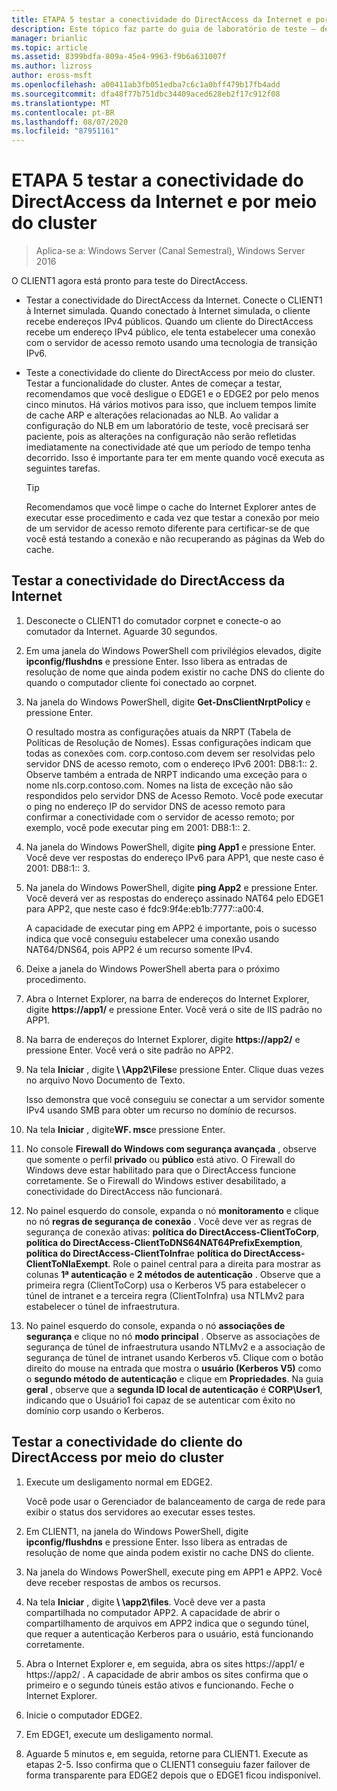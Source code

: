 ```yaml
---
title: ETAPA 5 testar a conectividade do DirectAccess da Internet e por meio do cluster
description: Este tópico faz parte do guia de laboratório de teste – demonstre o DirectAccess em um cluster com o NLB do Windows para Windows Server 2016
manager: brianlic
ms.topic: article
ms.assetid: 8399bdfa-809a-45e4-9963-f9b6a631007f
ms.author: lizross
author: eross-msft
ms.openlocfilehash: a00411ab3fb051edba7c6c1a0bff479b17fb4add
ms.sourcegitcommit: dfa48f77b751dbc34409aced628eb2f17c912f08
ms.translationtype: MT
ms.contentlocale: pt-BR
ms.lasthandoff: 08/07/2020
ms.locfileid: "87951161"
---
```

# <a name="step-5-test-directaccess-connectivity-from-the-internet-and-through-the-cluster"></a>ETAPA 5 testar a conectividade do DirectAccess da Internet e por meio do cluster

>Aplica-se a: Windows Server (Canal Semestral), Windows Server 2016

O CLIENT1 agora está pronto para teste do DirectAccess.

- Testar a conectividade do DirectAccess da Internet. Conecte o CLIENT1 à Internet simulada. Quando conectado à Internet simulada, o cliente recebe endereços IPv4 públicos. Quando um cliente do DirectAccess recebe um endereço IPv4 público, ele tenta estabelecer uma conexão com o servidor de acesso remoto usando uma tecnologia de transição IPv6.

- Teste a conectividade do cliente do DirectAccess por meio do cluster. Testar a funcionalidade do cluster. Antes de começar a testar, recomendamos que você desligue o EDGE1 e o EDGE2 por pelo menos cinco minutos. Há vários motivos para isso, que incluem tempos limite de cache ARP e alterações relacionadas ao NLB. Ao validar a configuração do NLB em um laboratório de teste, você precisará ser paciente, pois as alterações na configuração não serão refletidas imediatamente na conectividade até que um período de tempo tenha decorrido. Isso é importante para ter em mente quando você executa as seguintes tarefas.

    > [!TIP]
    > Recomendamos que você limpe o cache do Internet Explorer antes de executar esse procedimento e cada vez que testar a conexão por meio de um servidor de acesso remoto diferente para certificar-se de que você está testando a conexão e não recuperando as páginas da Web do cache.

## <a name="test-directaccess-connectivity-from-the-internet"></a>Testar a conectividade do DirectAccess da Internet

1. Desconecte o CLIENT1 do comutador corpnet e conecte-o ao comutador da Internet. Aguarde 30 segundos.

2. Em uma janela do Windows PowerShell com privilégios elevados, digite **ipconfig/flushdns** e pressione Enter. Isso libera as entradas de resolução de nome que ainda podem existir no cache DNS do cliente do quando o computador cliente foi conectado ao corpnet.

3. Na janela do Windows PowerShell, digite **Get-DnsClientNrptPolicy** e pressione Enter.

   O resultado mostra as configurações atuais da NRPT (Tabela de Políticas de Resolução de Nomes). Essas configurações indicam que todas as conexões com. corp.contoso.com devem ser resolvidas pelo servidor DNS de acesso remoto, com o endereço IPv6 2001: DB8:1:: 2. Observe também a entrada de NRPT indicando uma exceção para o nome nls.corp.contoso.com. Nomes na lista de exceção não são respondidos pelo servidor DNS de Acesso Remoto. Você pode executar o ping no endereço IP do servidor DNS de acesso remoto para confirmar a conectividade com o servidor de acesso remoto; por exemplo, você pode executar ping em 2001: DB8:1:: 2.

4. Na janela do Windows PowerShell, digite **ping App1** e pressione Enter. Você deve ver respostas do endereço IPv6 para APP1, que neste caso é 2001: DB8:1:: 3.

5. Na janela do Windows PowerShell, digite **ping App2** e pressione Enter. Você deverá ver as respostas do endereço assinado NAT64 pelo EDGE1 para APP2, que neste caso é fdc9:9f4e:eb1b:7777::a00:4.

   A capacidade de executar ping em APP2 é importante, pois o sucesso indica que você conseguiu estabelecer uma conexão usando NAT64/DNS64, pois APP2 é um recurso somente IPv4.

6. Deixe a janela do Windows PowerShell aberta para o próximo procedimento.

7. Abra o Internet Explorer, na barra de endereços do Internet Explorer, digite **https://app1/** e pressione Enter. Você verá o site de IIS padrão no APP1.

8. Na barra de endereços do Internet Explorer, digite **https://app2/** e pressione Enter. Você verá o site padrão no APP2.

9. Na tela **Iniciar** , digite<strong> \\ \App2\Files</strong>e pressione Enter. Clique duas vezes no arquivo Novo Documento de Texto.

    Isso demonstra que você conseguiu se conectar a um servidor somente IPv4 usando SMB para obter um recurso no domínio de recursos.

10. Na tela **Iniciar** , digite**WF. msc**e pressione Enter.

11. No console **Firewall do Windows com segurança avançada** , observe que somente o perfil **privado** ou **público** está ativo. O Firewall do Windows deve estar habilitado para que o DirectAccess funcione corretamente. Se o Firewall do Windows estiver desabilitado, a conectividade do DirectAccess não funcionará.

12. No painel esquerdo do console, expanda o nó **monitoramento** e clique no nó **regras de segurança de conexão** . Você deve ver as regras de segurança de conexão ativas: **política do DirectAccess-ClientToCorp**, **política do DirectAccess-ClientToDNS64NAT64PrefixExemption**, **política do DirectAccess-ClientToInfra**e **política do DirectAccess-ClientToNlaExempt**. Role o painel central para a direita para mostrar as colunas **1ª autenticação** e **2 métodos de autenticação** . Observe que a primeira regra (ClientToCorp) usa o Kerberos V5 para estabelecer o túnel de intranet e a terceira regra (ClientToInfra) usa NTLMv2 para estabelecer o túnel de infraestrutura.

13. No painel esquerdo do console, expanda o nó **associações de segurança** e clique no nó **modo principal** . Observe as associações de segurança de túnel de infraestrutura usando NTLMv2 e a associação de segurança de túnel de intranet usando Kerberos v5. Clique com o botão direito do mouse na entrada que mostra o **usuário (Kerberos V5)** como o **segundo método de autenticação** e clique em **Propriedades**. Na guia **geral** , observe que a **segunda ID local de autenticação** é **CORP\User1**, indicando que o Usuário1 foi capaz de se autenticar com êxito no domínio corp usando o Kerberos.

## <a name="test-directaccess-client-connectivity-through-the-cluster"></a>Testar a conectividade do cliente do DirectAccess por meio do cluster

1. Execute um desligamento normal em EDGE2.

   Você pode usar o Gerenciador de balanceamento de carga de rede para exibir o status dos servidores ao executar esses testes.

2. Em CLIENT1, na janela do Windows PowerShell, digite **ipconfig/flushdns** e pressione Enter. Isso libera as entradas de resolução de nome que ainda podem existir no cache DNS do cliente.

3. Na janela do Windows PowerShell, execute ping em APP1 e APP2. Você deve receber respostas de ambos os recursos.

4. Na tela **Iniciar** , digite<strong> \\ \app2\files</strong>. Você deve ver a pasta compartilhada no computador APP2. A capacidade de abrir o compartilhamento de arquivos em APP2 indica que o segundo túnel, que requer a autenticação Kerberos para o usuário, está funcionando corretamente.

5. Abra o Internet Explorer e, em seguida, abra os sites https://app1/ e https://app2/ . A capacidade de abrir ambos os sites confirma que o primeiro e o segundo túneis estão ativos e funcionando. Feche o Internet Explorer.

6. Inicie o computador EDGE2.

7. Em EDGE1, execute um desligamento normal.

8. Aguarde 5 minutos e, em seguida, retorne para CLIENT1. Execute as etapas 2-5. Isso confirma que o CLIENT1 conseguiu fazer failover de forma transparente para EDGE2 depois que o EDGE1 ficou indisponível.
